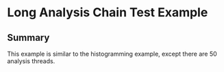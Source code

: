 # Long Analysis Chain Test Example

## Summary

This example is similar to the histogramming example, except there are 50 analysis threads.
